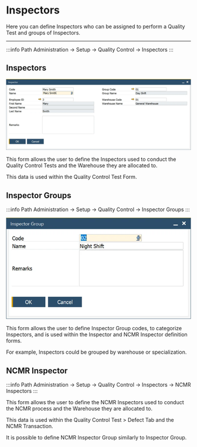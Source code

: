 # Inspectors

Here you can define Inspectors who can be assigned to perform a Quality Test and groups of Inspectors.

---

:::info Path
Administration → Setup → Quality Control → Inspectors
:::

## Inspectors

![Inspector](./media/inspector.webp)

This form allows the user to define the Inspectors used to conduct the Quality Control Tests and the Warehouse they are allocated to.

This data is used within the Quality Control Test Form.

## Inspector Groups

:::info Path
Administration → Setup → Quality Control → Inspector Groups
:::

![Inspector Group](./media/inspector-group.webp)

This form allows the user to define Inspector Group codes, to categorize Inspectors, and is used within the Inspector and NCMR Inspector definition forms.

For example, Inspectors could be grouped by warehouse or specialization.

## NCMR Inspector

:::info Path
Administration → Setup → Quality Control → Inspectors → NCMR Inspectors
:::

This form allows the user to define the NCMR Inspectors used to conduct the NCMR process and the Warehouse they are allocated to.

This data is used within the Quality Control Test > Defect Tab and the NCMR Transaction.

It is possible to define NCMR Inspector Group similarly to Inspector Group.
